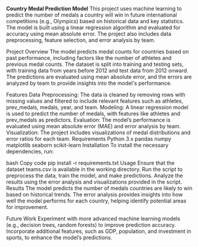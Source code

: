 **Country Medal Prediction Model**
This project uses machine learning to predict the number of medals a country will win in future international competitions (e.g., Olympics) based on historical data and key statistics. The model is built using a linear regression algorithm and evaluated for accuracy using mean absolute error. The project also includes data preprocessing, feature selection, and error analysis by team.

Project Overview
The model predicts medal counts for countries based on past performance, including factors like the number of athletes and previous medal counts. The dataset is split into training and testing sets, with training data from years before 2012 and test data from 2012 onward. The predictions are evaluated using mean absolute error, and the errors are analyzed by team to provide insights into the model's performance.

Features
Data Preprocessing: The data is cleaned by removing rows with missing values and filtered to include relevant features such as athletes, prev_medals, medals, year, and team.
Modeling: A linear regression model is used to predict the number of medals, with features like athletes and prev_medals as predictors.
Evaluation: The model’s performance is evaluated using mean absolute error (MAE) and error analysis by team.
Visualization: The project includes visualizations of medal distributions and error ratios for each team.
Requirements
Python 3.x
pandas
numpy
matplotlib
seaborn
scikit-learn
Installation
To install the necessary dependencies, run:

bash
Copy code
pip install -r requirements.txt
Usage
Ensure that the dataset teams.csv is available in the working directory.
Run the script to preprocess the data, train the model, and make predictions.
Analyze the results using the error analysis and visualizations provided in the script.
Results
The model predicts the number of medals countries are likely to win based on historical trends. The error analysis provides insights into how well the model performs for each country, helping identify potential areas for improvement.

Future Work
Experiment with more advanced machine learning models (e.g., decision trees, random forests) to improve prediction accuracy.
Incorporate additional features, such as GDP, population, and investment in sports, to enhance the model’s predictions.
